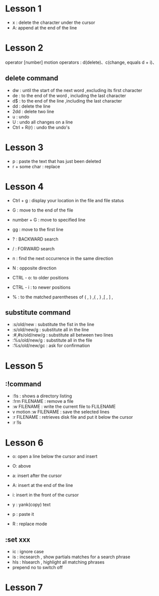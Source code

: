 # Lesson 1

* x : delete the character under the cursor
* A: append at the end of the line
# Lesson 2

operator \[number\] motion
operators : d(delete)、c(change, equals d + i)、
## delete command
 
* dw : until the start of the next word ,excluding its first character
* de :  to the end of the word , including the last character
* d$ :  to the end of the line ,including the last character
* dd : delete the line
* 2dd : delete two line 
* u : undo
* U : undo all changes on a line
* Ctrl + R(r) : undo the undo's

# Lesson 3

* p : paste the text that has just been deleted
* r + some char : replace

# Lesson 4

* Ctrl + g : display your location in the file and file status
* G : move to the end of the file
* number + G : move to specified line
* gg : move to the first line

* ? : BACKWARD search
* / : FORWARD search
* n : find the next occurrence in the same direction
* N : opposite direction
* CTRL - o: to older positions
* CTRL - i : to newer positions
* % : to the  matched parentheses of ( , ) ,{ , } ,\[ , \] ,

## substitute command
* :s/old/new : substitute the fist in the line
* :s/old/new/g : substitute all in the line
* :#,#s/old/new/g : substitute all between two lines
* :%s/old/new/g : substitute all in the file
* :%s/old/new/gc : ask for confirmation 


# Lesson 5
## :!command

* :!ls : shows a directory listing
* :!rm FILENAME : remove a file
* :w FILENAME : write the current file to FLILENAME
* v motion :w FILENAME : save the selected lines
* :r FILENAME : retrieves disk file and put it below the cursor
* :r !ls


# Lesson 6
* o: open a line below the cursor and insert
* O: above

* a: insert after the cursor
* A: insert at the end of the line
* i: insert in the front of the cursor

* y : yank(copy) text
* p : paste it

* R : replace mode 

## :set xxx
* ic : ignore case
* is : incsearch , show partials matches for a search phrase
* hls : hlsearch , highlight all matching phrases
* prepend no to switch off

# Lesson 7

